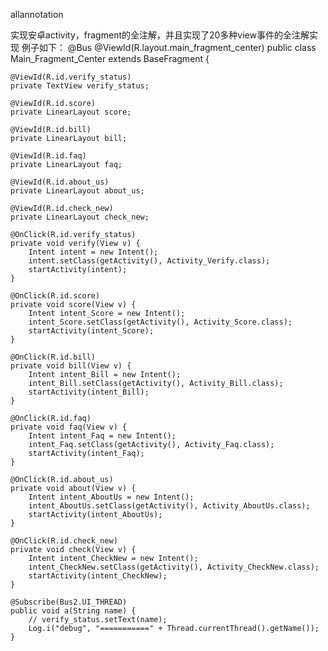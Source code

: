  allannotation

实现安卓activity，fragment的全注解，并且实现了20多种view事件的全注解实现
例子如下：
@Bus
@ViewId(R.layout.main_fragment_center)
public class Main_Fragment_Center extends BaseFragment {

	@ViewId(R.id.verify_status)
	private TextView verify_status;

	@ViewId(R.id.score)
	private LinearLayout score;

	@ViewId(R.id.bill)
	private LinearLayout bill;

	@ViewId(R.id.faq)
	private LinearLayout faq;

	@ViewId(R.id.about_us)
	private LinearLayout about_us;

	@ViewId(R.id.check_new)
	private LinearLayout check_new;

	@OnClick(R.id.verify_status)
	private void verify(View v) {
		Intent intent = new Intent();
		intent.setClass(getActivity(), Activity_Verify.class);
		startActivity(intent);
	}

	@OnClick(R.id.score)
	private void score(View v) {
		Intent intent_Score = new Intent();
		intent_Score.setClass(getActivity(), Activity_Score.class);
		startActivity(intent_Score);
	}

	@OnClick(R.id.bill)
	private void bill(View v) {
		Intent intent_Bill = new Intent();
		intent_Bill.setClass(getActivity(), Activity_Bill.class);
		startActivity(intent_Bill);
	}

	@OnClick(R.id.faq)
	private void faq(View v) {
		Intent intent_Faq = new Intent();
		intent_Faq.setClass(getActivity(), Activity_Faq.class);
		startActivity(intent_Faq);
	}

	@OnClick(R.id.about_us)
	private void about(View v) {
		Intent intent_AboutUs = new Intent();
		intent_AboutUs.setClass(getActivity(), Activity_AboutUs.class);
		startActivity(intent_AboutUs);
	}

	@OnClick(R.id.check_new)
	private void check(View v) {
		Intent intent_CheckNew = new Intent();
		intent_CheckNew.setClass(getActivity(), Activity_CheckNew.class);
		startActivity(intent_CheckNew);
	}

	@Subscribe(Bus2.UI_THREAD)
	public void a(String name) {
		// verify_status.setText(name);
		Log.i("debug", "===========" + Thread.currentThread().getName());
	}
